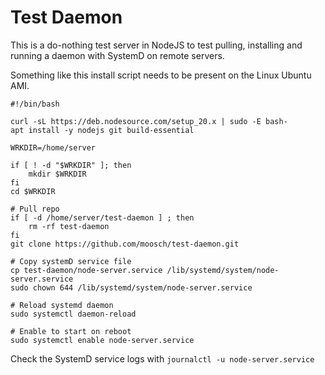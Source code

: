 # Test Daemon

This is a do-nothing test server in NodeJS to test pulling, installing and running a daemon with SystemD on remote servers.

Something like this install script needs to be present on the Linux Ubuntu AMI.

```shell
#!/bin/bash

curl -sL https://deb.nodesource.com/setup_20.x | sudo -E bash-
apt install -y nodejs git build-essential

WRKDIR=/home/server

if [ ! -d "$WRKDIR" ]; then
    mkdir $WRKDIR
fi
cd $WRKDIR

# Pull repo
if [ -d /home/server/test-daemon ] ; then
    rm -rf test-daemon
fi
git clone https://github.com/moosch/test-daemon.git

# Copy systemD service file
cp test-daemon/node-server.service /lib/systemd/system/node-server.service
sudo chown 644 /lib/systemd/system/node-server.service

# Reload systemd daemon
sudo systemctl daemon-reload

# Enable to start on reboot
sudo systemctl enable node-server.service
```

Check the SystemD service logs with `journalctl -u node-server.service`
